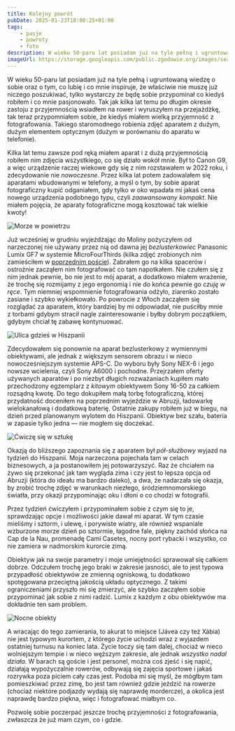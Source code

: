```yaml
---
title: Kolejny powrót
pubDate: 2025-01-23T18:00:25+01:00
tags:
    - pasje
    - powroty
    - foto
description: W wieku 50-paru lat posiadam już na tyle pełną i ugruntowaną wiedzę o sobie oraz o tym, co lubię i co mnie inspiruje, że właściwie nie muszę już niczego poszukiwać, tylko wystarczy że będę sobie przypominał co kiedyś robiłem i co mnie pasjonowało. Tak jak kilka lat temu po długim okresie zastoju z przyjemnością wsiadłem na rower i wyruszyłem na przejażdżkę, tak teraz przypomniałem sobie, że kiedyś miałem wielką przyjemność z fotografowania. Takiego staromodnego robienia zdjęć aparatem z dużym, dużym elementem optycznym (dużym w porównaniu do aparatu w telefonie).
imageUrl: https://storage.googleapis.com/public.zgodowie.org/images/sea-mist.jpg
---
```


W wieku 50-paru lat posiadam już na tyle pełną i ugruntowaną wiedzę o sobie oraz o tym, co lubię i co mnie inspiruje, że właściwie nie muszę już niczego poszukiwać, tylko wystarczy że będę sobie przypominał co kiedyś robiłem i co mnie pasjonowało. Tak jak kilka lat temu po długim okresie zastoju z przyjemnością wsiadłem na rower i wyruszyłem na przejażdżkę, tak teraz przypomniałem sobie, że kiedyś miałem wielką przyjemność z fotografowania. Takiego staromodnego robienia zdjęć aparatem z dużym, dużym elementem optycznym (dużym w porównaniu do aparatu w telefonie).

Kilka lat temu zawsze pod ręką miałem aparat i z dużą przyjemnością robiłem nim zdjęcia wszystkiego, co się działo wokół mnie. Był to Canon G9, a więc urządzenie raczej wiekowe gdy się z nim rozstawałem w 2022 roku, i zdecydowanie nie _nowoczesne_. Przez kilka lat potem zadowalałem się aparatami wbudowanymi w telefony, a myśl o tym, by sobie aparat fotograficzny kupić odganiałem, gdy tylko w oko wpadała mi jakaś cena nowego urządzenia podobnego typu, czyli _zaawansowany kompakt_. Nie miałem pojęcia, że aparaty fotograficzne mogą kosztować tak wielkie kwoty!

![Morze w powietrzu](https://storage.googleapis.com/public.zgodowie.org/images/sea-mist.jpg 'Powietrze było przesycone zapachem morza')

Już wcześniej w grudniu wyjeżdżając do Moliny pożyczyłem od narzeczonej nie używany przez nią od dawna jej _bezlusterkowiec_ Panasonic Lumix GF7 w systemie MicroFourThirds (kilka zdjęć zrobionych nim zamieściłem w [poprzednim poście](/blog/2025/01/w-abruzji-zima)). Zabrałem go na kilka spacerów i ostrożnie zacząłem nim fotografować co tam napotkałem. Nie czułem się z nim jednak pewnie, bo nie jest to mój aparat, a dodatkowo miałem wrażenie, że trochę się rozmijamy z jego ergonomią i nie do końca pewnie go _czuję w ręce_. Tym niemniej wspomnienie fotografowania odżyło, ziarenko zostało zasiane i szybko wykiełkowało. Po powrocie z Włoch zacząłem się rozglądać za aparatem, który bardziej by mi odpowiadał, nie puściłby mnie z torbami gdybym stracił nagle zainteresowanie i byłby dobrym początkiem, gdybym chciał tę zabawę kontynuować.

![Ulica gdzieś w Hiszpanii](https://storage.googleapis.com/public.zgodowie.org/images/ku-morzu.jpg 'Ulica gdzieś na Costa Blanca w Hiszpanii')

Zdecydowałem się ponownie na aparat bezlusterkowy z wymiennymi obiektywami, ale jednak z większym sensorem obrazu i w nieco nowocześniejszym systemie APS-C. Do wyboru były Sony NEX-6 i jego nowsze wcielenia, czyli Sony A6000 i pochodne. Przejrzałem oferty używanych aparatów i po niezbyt długich rozważaniach kupiłem mało przechodzony egzemplarz z _kitowym_ obiektywem Sony 16-50 za całkiem rozsądną kwotę. Do tego dokupiłem małą torbę fotograficzną, której przydatność doceniłem na poprzednim wyjeździe w Abruzji, ładowarkę wielokanałową i dodatkową baterię. Ostatnie zakupy robiłem już w biegu, na dzień przed planowanym wylotem do Hiszpanii. Obiektyw bez szału, bateria w zapasie tylko jedna &mdash; nie mogłem się doczekać.

![Ćwiczę się w sztukę](https://storage.googleapis.com/public.zgodowie.org/images/wzrok-siega.jpg 'Jest na co patrzeć na Cala Blanca')

Okazją do bliższego zapoznania się z aparatem był _pół-służbowy_ wyjazd na tydzień do Hiszpanii. Moja narzeczona pojechała tam w celach biznesowych, a ja postanowiłem jej potowarzyszyć. Raz że chciałem na żywo się przekonać jak tam wygląda zima i czy jest to lepsza opcja od Abruzji (która do ideału ma bardzo daleko), a dwa, że nadarzała się okazja, by zrobić trochę zdjęć w warunkach niezłego, śródziemnomorskiego światła, przy okazji przypominając oku i dłoni o co chodzi w fotografii.

Przez tydzień ćwiczyłem i przypominałem sobie z czym się to je, sprawdzając opcje i możliwości jakie dawał mi aparat. W tym czasie mieliśmy i sztorm, i ulewę, i porywiste wiatry, ale również wspaniale wzburzone morze dzień po sztormie, łagodne fale, piękny zachód słońca na Cap de la Nau, promenadę Camí Casetes, nocny port rybacki i wszystko, co nie zamiera w nadmorskim kurorcie zimą.

Obiektyw jak na swoje parametry i moje umiejętności sprawował się całkiem dobrze. Odczułem trochę jego braki w zakresie jasności, ale to jest typowa przypadłość obiektywów ze zmienną ogniskową, tu dodatkowo spotęgowana przeciętną jakością układu optycznego. Z takimi ograniczeniami przyszło mi się zmierzyć, ale szybko zacząłem sobie przypominać jak sobie z nimi radzić. Lumix z każdym z obu obiektywów ma dokładnie ten sam problem.

![Nocne obiekty](https://storage.googleapis.com/public.zgodowie.org/images/by-night.jpg 'Ktoś zapatrzony w morze')

A wracając do tego zamierania, to akurat to miejsce (Jávea czy też Xàbia) nie jest typowym kurortem, z którego życie uchodzi wraz z wyjazdem ostatniej turnusu na koniec lata. Życie toczy się tam dalej, chociaż w nieco wolniejszym tempie i w nieco węższym zakresie, ale jednak _wszystko nadal działa_. W barach są goście i jest personel, można coś zjeść i się napić, działają wypożyczalnie rowerów, odbywają się zajęcia sportowe i jakaś rozrywka poza piciem cały czas jest. Podoba mi się myśl, że mógłbym tam pomieszkiwać przez zimę, bo jest tam również gdzie jeździć na rowerze (chociaż niektóre podjazdy wydają się naprawdę mordercze), a okolica jest naprawdę bardzo piękna, więc i fotografować miałbym co.

Pozwolę sobie poczerpać jeszcze trochę przyjemności z fotografowania, zwłaszcza że już mam czym, co i gdzie.
